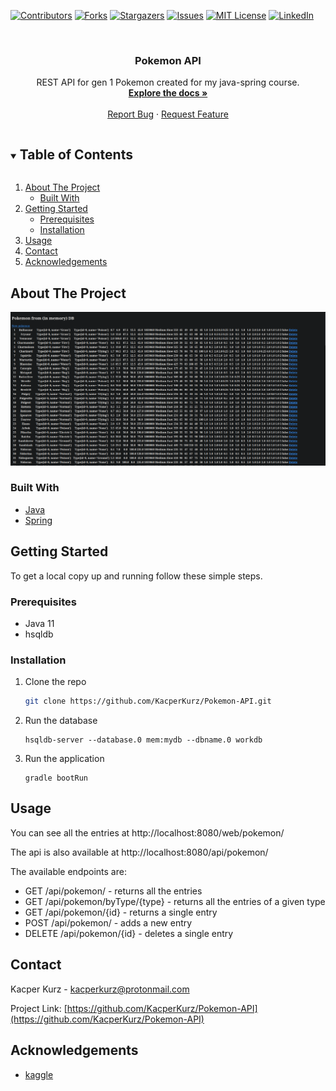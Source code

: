 
[![Contributors][contributors-shield]][contributors-url]
[![Forks][forks-shield]][forks-url]
[![Stargazers][stars-shield]][stars-url]
[![Issues][issues-shield]][issues-url]
[![MIT License][license-shield]][license-url]
[![LinkedIn][linkedin-shield]][linkedin-url]



<!-- PROJECT LOGO -->
<br />
<p align="center">
  <a href="https://github.com/KacperKurz/Pokemon-API">
  </a>

  <h3 align="center">Pokemon API</h3>

  <p align="center">
    REST API for gen 1 Pokemon created for my java-spring course.
    <br />
    <a href="https://github.com/KacperKurz/Pokemon-API"><strong>Explore the docs »</strong></a>
    <br />
    <br />
    <a href="https://github.com/KacperKurz/Pokemon-API/issues">Report Bug</a>
    ·
    <a href="https://github.com/KacperKurz/Pokemon-API/issues">Request Feature</a>
  </p>


<!-- TABLE OF CONTENTS -->
<details open="open">
  <summary><h2 style="display: inline-block">Table of Contents</h2></summary>
  <ol>
    <li>
      <a href="#about-the-project">About The Project</a>
      <ul>
        <li><a href="#built-with">Built With</a></li>
      </ul>
    </li>
    <li>
      <a href="#getting-started">Getting Started</a>
      <ul>
        <li><a href="#prerequisites">Prerequisites</a></li>
        <li><a href="#installation">Installation</a></li>
      </ul>
    </li>
    <li><a href="#usage">Usage</a></li>
    <li><a href="#contact">Contact</a></li>
    <li><a href="#acknowledgements">Acknowledgements</a></li>
  </ol>
</details>



<!-- ABOUT THE PROJECT -->
## About The Project

![](src/main/resources/Screenshot_20230308_154603.png)


### Built With

* [Java]()
* [Spring](https://spring.io/)



<!-- GETTING STARTED -->
## Getting Started

To get a local copy up and running follow these simple steps.

### Prerequisites

* Java 11
* hsqldb

### Installation

1. Clone the repo
   ```sh
   git clone https://github.com/KacperKurz/Pokemon-API.git
   ```
2. Run the database
    ```shell
    hsqldb-server --database.0 mem:mydb --dbname.0 workdb
    ```
3. Run the application
    ```shell
   gradle bootRun
    ```



<!-- USAGE EXAMPLES -->
## Usage

You can see all the entries at http://localhost:8080/web/pokemon/

The api is also available at http://localhost:8080/api/pokemon/

The available endpoints are:
* GET /api/pokemon/ - returns all the entries
* GET /api/pokemon/byType/{type} - returns all the entries of a given type
* GET /api/pokemon/{id} - returns a single entry
* POST /api/pokemon/ - adds a new entry
* DELETE /api/pokemon/{id} - deletes a single entry


<!-- CONTACT -->
## Contact

Kacper Kurz - kacperkurz@protonmail.com

Project Link: [https://github.com/KacperKurz/Pokemon-API](https://github.com/KacperKurz/Pokemon-API)



<!-- ACKNOWLEDGEMENTS -->
## Acknowledgements

* [kaggle](https://www.kaggle.com/datasets/dizzypanda/gen-1-pokemon)



<!-- MARKDOWN LINKS & IMAGES -->
<!-- https://www.markdownguide.org/basic-syntax/#reference-style-links -->
[contributors-shield]: https://img.shields.io/github/contributors/KacperKurz/Pokemon-API.svg?style=for-the-badge
[contributors-url]: https://github.com/KacperKurz/Pokemon-API/graphs/contributors
[forks-shield]: https://img.shields.io/github/forks/KacperKurz/Pokemon-API.svg?style=for-the-badge
[forks-url]: https://github.com/KacperKurz/Pokemon-API/network/members
[stars-shield]: https://img.shields.io/github/stars/KacperKurz/Pokemon-API.svg?style=for-the-badge
[stars-url]: https://github.com/KacperKurz/Pokemon-API/stargazers
[issues-shield]: https://img.shields.io/github/issues/KacperKurz/Pokemon-API.svg?style=for-the-badge
[issues-url]: https://github.com/KacperKurz/Pokemon-API/issues
[license-shield]: https://img.shields.io/github/license/KacperKurz/Pokemon-API.svg?style=for-the-badge
[license-url]: https://github.com/KacperKurz/Pokemon-API/blob/master/LICENSE.txt
[linkedin-shield]: https://img.shields.io/badge/-LinkedIn-black.svg?style=for-the-badge&logo=linkedin&colorB=555
[linkedin-url]: https://linkedin.com/in/kacper-kurz-175707199/
